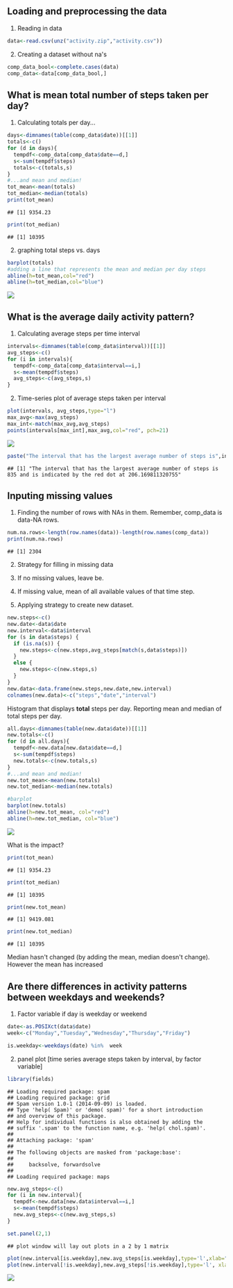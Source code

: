 ## Loading and preprocessing the data
1. Reading in data

```r
data<-read.csv(unz("activity.zip","activity.csv"))
```
2. Creating a dataset without na's

```r
comp_data_bool<-complete.cases(data)
comp_data<-data[comp_data_bool,]
```

## What is mean total number of steps taken per day?
1. Calculating totals per day...

```r
days<-dimnames(table(comp_data$date))[[1]]
totals<-c()
for (d in days){
  tempdf<-comp_data[comp_data$date==d,]
  s<-sum(tempdf$steps)
  totals<-c(totals,s)
}
#...and mean and median!
tot_mean<-mean(totals)
tot_median<-median(totals)
print(tot_mean)
```

```
## [1] 9354.23
```

```r
print(tot_median)
```

```
## [1] 10395
```
2. graphing total steps vs. days

```r
barplot(totals)
#adding a line that represents the mean and median per day steps
abline(h=tot_mean,col="red")
abline(h=tot_median,col="blue")
```

![](./PA1_template_files/figure-html/unnamed-chunk-4-1.png) 

## What is the average daily activity pattern?
1. Calculating average steps per time interval

```r
intervals<-dimnames(table(comp_data$interval))[[1]]
avg_steps<-c()
for (i in intervals){
  tempdf<-comp_data[comp_data$interval==i,]
  s<-mean(tempdf$steps)
  avg_steps<-c(avg_steps,s)
}
```
2. Time-series plot of average steps taken per interval

```r
plot(intervals, avg_steps,type="l")
max_avg<-max(avg_steps)
max_int<-match(max_avg,avg_steps)
points(intervals[max_int],max_avg,col="red", pch=21)
```

![](./PA1_template_files/figure-html/unnamed-chunk-6-1.png) 

```r
paste("The interval that has the largest average number of steps is",intervals[max_int],"and is indicated by the red dot at",max_avg,sep=' ')
```

```
## [1] "The interval that has the largest average number of steps is 835 and is indicated by the red dot at 206.169811320755"
```
## Inputing missing values
1. Finding the number of rows with NAs in them. Remember, comp_data is data-NA rows.

```r
num.na.rows<-length(row.names(data))-length(row.names(comp_data))
print(num.na.rows)
```

```
## [1] 2304
```
2. Strategy for filling in missing data  
  1. If no missing values, leave be.  
  2. If missing value, mean of all available values of that time step.  

3. Applying strategy to create new dataset.

```r
new.steps<-c()
new.date<-data$date
new.interval<-data$interval
for (s in data$steps) {
  if (is.na(s)) {
    new.steps<-c(new.steps,avg_steps[match(s,data$steps)])
  }
  else {
    new.steps<-c(new.steps,s)
  }
}
new.data<-data.frame(new.steps,new.date,new.interval)
colnames(new.data)<-c("steps","date","interval")
```

Histogram that displays **total** steps per day. Reporting mean and median of total steps per day.

```r
all.days<-dimnames(table(new.data$date))[[1]]
new.totals<-c()
for (d in all.days){
  tempdf<-new.data[new.data$date==d,]
  s<-sum(tempdf$steps)
  new.totals<-c(new.totals,s)
}
#...and mean and median!
new.tot_mean<-mean(new.totals)
new.tot_median<-median(new.totals)

#barplot
barplot(new.totals)
abline(h=new.tot_mean, col="red")
abline(h=new.tot_median, col="blue")
```

![](./PA1_template_files/figure-html/unnamed-chunk-9-1.png) 

What is the impact?

```r
print(tot_mean)
```

```
## [1] 9354.23
```

```r
print(tot_median)
```

```
## [1] 10395
```

```r
print(new.tot_mean)
```

```
## [1] 9419.081
```

```r
print(new.tot_median)
```

```
## [1] 10395
```
Median hasn't changed (by adding the mean, median doesn't change). However the mean has increased

## Are there differences in activity patterns between weekdays and weekends?
1. Factor variable if day is weekday or weekend

```r
date<-as.POSIXct(data$date)
week<-c("Monday","Tuesday","Wednesday","Thursday","Friday")

is.weekday<-weekdays(date) %in%  week
```
2. panel plot [time series average steps taken by interval, by factor variable]

```r
library(fields)
```

```
## Loading required package: spam
## Loading required package: grid
## Spam version 1.0-1 (2014-09-09) is loaded.
## Type 'help( Spam)' or 'demo( spam)' for a short introduction 
## and overview of this package.
## Help for individual functions is also obtained by adding the
## suffix '.spam' to the function name, e.g. 'help( chol.spam)'.
## 
## Attaching package: 'spam'
## 
## The following objects are masked from 'package:base':
## 
##     backsolve, forwardsolve
## 
## Loading required package: maps
```

```r
new.avg_steps<-c()
for (i in new.interval){
  tempdf<-new.data[new.data$interval==i,]
  s<-mean(tempdf$steps)
  new.avg_steps<-c(new.avg_steps,s)
}

set.panel(2,1)
```

```
## plot window will lay out plots in a 2 by 1 matrix
```

```r
plot(new.interval[is.weekday],new.avg_steps[is.weekday],type='l',xlab="Weekday")
plot(new.interval[!is.weekday],new.avg_steps[!is.weekday],type='l', xlab="Weekend")
```

![](./PA1_template_files/figure-html/unnamed-chunk-12-1.png) 
